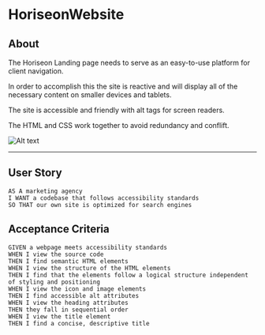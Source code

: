 # HoriseonWebsite

## About

The Horiseon Landing page needs to serve as an easy-to-use platform for client navigation. 

In order to accomplish this the site is reactive and will display all of the necessary content on smaller devices and tablets.

The site is accessible and friendly with alt tags for screen readers.

The HTML and CSS work together to avoid redundancy and conflift. 

![Alt text](../../../../../../C:/Users/cgwas/bootcamp/Horiseon%20Website/HoriseonWebsite/Develop/Assets/images/screenshot%20of%20website.JPG)

-------------------------
## User Story

```
AS A marketing agency
I WANT a codebase that follows accessibility standards
SO THAT our own site is optimized for search engines
```

## Acceptance Criteria

```
GIVEN a webpage meets accessibility standards
WHEN I view the source code
THEN I find semantic HTML elements
WHEN I view the structure of the HTML elements
THEN I find that the elements follow a logical structure independent of styling and positioning
WHEN I view the icon and image elements
THEN I find accessible alt attributes
WHEN I view the heading attributes
THEN they fall in sequential order
WHEN I view the title element
THEN I find a concise, descriptive title
